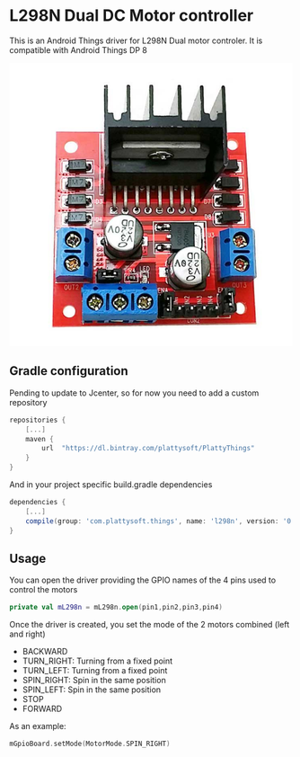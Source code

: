 # L298N Dual DC Motor controller

This is an Android Things driver for L298N Dual motor controler. It is compatible with Android Things DP 8

![Image of L298N](https://github.com/plattysoft/PlattyThings/blob/master/l298n/l298n.jpg)

## Gradle configuration

Pending to update to Jcenter, so for now you need to add a custom repository

```gradle
repositories {
    [...]
    maven {
        url  "https://dl.bintray.com/plattysoft/PlattyThings"
    }
}
```
And in your project specific build.gradle dependencies

```gradle
dependencies {
    [...]
    compile(group: 'com.plattysoft.things', name: 'l298n', version: '0.8.1', ext: 'aar', classifier: '')
}
```

## Usage

You can open the driver providing the GPIO names of the 4 pins used to control the motors

```kotlin
private val mL298n = mL298n.open(pin1,pin2,pin3,pin4)
```

Once the driver is created, you set the mode of the 2 motors combined (left and right)
* BACKWARD
* TURN_RIGHT: Turning from a fixed point
* TURN_LEFT: Turning from a fixed point
* SPIN_RIGHT: Spin in the same position
* SPIN_LEFT: Spin in the same position
* STOP
* FORWARD

As an example:
```kotlin
mGpioBoard.setMode(MotorMode.SPIN_RIGHT)
```


